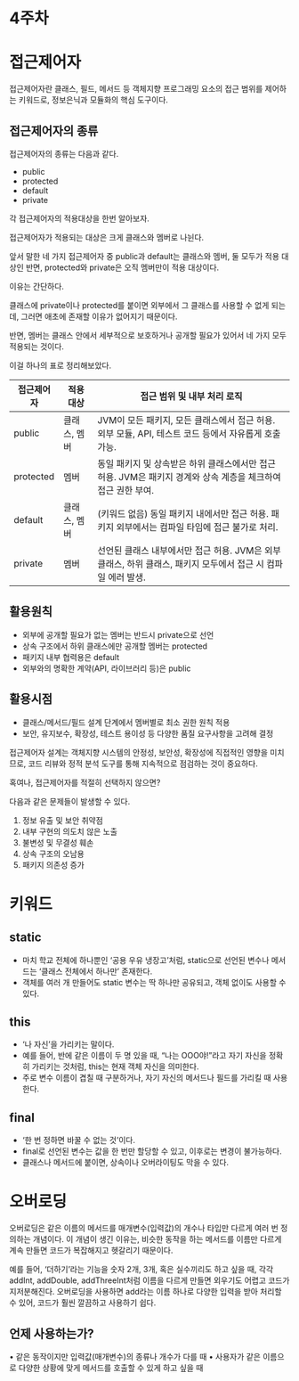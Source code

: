 # 4주차

# 접근제어자

접근제어자란 클래스, 필드, 메서드 등 객체지향 프로그래밍 요소의 접근 범위를 제어하는 키워드로, 정보은닉과 모듈화의 핵심 도구이다.

## 접근제어자의 종류

접근제어자의 종류는 다음과 같다.

- public
- protected
- default
- private

각 접근제어자의 적용대상을 한번 알아보자.

접근제어자가 적용되는 대상은 크게 클래스와 멤버로 나뉜다.

앞서 말한 네 가지 접근제어자 중 public과 default는 클래스와 멤버, 둘 모두가 적용 대상인 반면, protected와 private은 오직 멤버만이 적용 대상이다.

이유는 간단하다.

클래스에 private이나 protected를 붙이면 외부에서 그 클래스를 사용할 수 없게 되는데, 그러면 애초에 존재할 이유가 없어지기 때문이다.

반면, 멤버는 클래스 안에서 세부적으로 보호하거나 공개할 필요가 있어서 네 가지 모두 적용되는 것이다.

이걸 하나의 표로 정리해보았다.

| **접근제어자** | **적용 대상** | **접근 범위 및 내부 처리 로직** |
| --- | --- | --- |
| public | 클래스, 멤버 | JVM이 모든 패키지, 모든 클래스에서 접근 허용. 외부 모듈, API, 테스트 코드 등에서 자유롭게 호출 가능. |
| protected | 멤버 | 동일 패키지 및 상속받은 하위 클래스에서만 접근 허용. JVM은 패키지 경계와 상속 계층을 체크하여 접근 권한 부여. |
| default | 클래스, 멤버 | (키워드 없음) 동일 패키지 내에서만 접근 허용. 패키지 외부에서는 컴파일 타임에 접근 불가로 처리. |
| private | 멤버 | 선언된 클래스 내부에서만 접근 허용. JVM은 외부 클래스, 하위 클래스, 패키지 모두에서 접근 시 컴파일 에러 발생. |

## 활용원칙

- 외부에 공개할 필요가 없는 멤버는 반드시 private으로 선언
- 상속 구조에서 하위 클래스에만 공개할 멤버는 protected
- 패키지 내부 협력용은 default
- 외부와의 명확한 계약(API, 라이브러리 등)은 public

## 활용시점

- 클래스/메서드/필드 설계 단계에서 멤버별로 최소 권한 원칙 적용
- 보안, 유지보수, 확장성, 테스트 용이성 등 다양한 품질 요구사항을 고려해 결정

접근제어자 설계는 객체지향 시스템의 안정성, 보안성, 확장성에 직접적인 영향을 미치므로, 코드 리뷰와 정적 분석 도구를 통해 지속적으로 점검하는 것이 중요하다.

혹여나, 접근제어자를 적절히 선택하지 않으면?

다음과 같은 문제들이 발생할 수 있다.

1. 정보 유출 및 보안 취약점
2. 내부 구현의 의도치 않은 노출
3. 불변성 및 무결성 훼손
4. 상속 구조의 오남용
5. 패키지 의존성 증가

# 키워드

## static

- 마치 학교 전체에 하나뿐인 ‘공용 우유 냉장고’처럼, static으로 선언된 변수나 메서드는 ‘클래스 전체에서 하나만’ 존재한다.
- 객체를 여러 개 만들어도 static 변수는 딱 하나만 공유되고, 객체 없이도 사용할 수 있다.

## this

- ‘나 자신’을 가리키는 말이다.
- 예를 들어, 반에 같은 이름이 두 명 있을 때, “나는 OOO야!”라고 자기 자신을 정확히 가리키는 것처럼, this는 현재 객체 자신을 의미한다.
- 주로 변수 이름이 겹칠 때 구분하거나, 자기 자신의 메서드나 필드를 가리킬 때 사용한다.

## final

- ‘한 번 정하면 바꿀 수 없는 것’이다.
- final로 선언된 변수는 값을 한 번만 할당할 수 있고, 이후로는 변경이 불가능하다.
- 클래스나 메서드에 붙이면, 상속이나 오버라이팅도 막을 수 있다.

# 오버로딩

오버로딩은 같은 이름의 메서드를 매개변수(입력값)의 개수나 타입만 다르게 여러 번 정의하는 개념이다.
이 개념이 생긴 이유는, 비슷한 동작을 하는 메서드를 이름만 다르게 계속 만들면 코드가 복잡해지고 헷갈리기 때문이다.

예를 들어, ‘더하기’라는 기능을 숫자 2개, 3개, 혹은 실수끼리도 하고 싶을 때, 각각 addInt, addDouble, addThreeInt처럼 이름을 다르게 만들면 외우기도 어렵고 코드가 지저분해진다.
오버로딩을 사용하면 add라는 이름 하나로 다양한 입력을 받아 처리할 수 있어, 코드가 훨씬 깔끔하고 사용하기 쉽다.

## 언제 사용하는가?

• 같은 동작이지만 입력값(매개변수)의 종류나 개수가 다를 때
• 사용자가 같은 이름으로 다양한 상황에 맞게 메서드를 호출할 수 있게 하고 싶을 때
